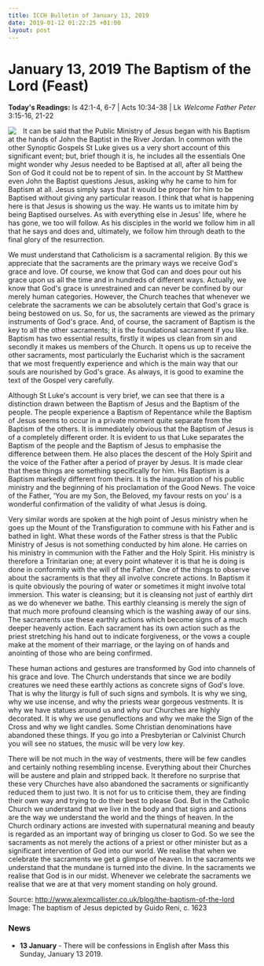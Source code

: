 ```yaml
---
title: ICCH Bulletin of January 13, 2019
date: 2019-01-12 01:22:25 +01:00
layout: post
---
```


# January 13, 2019 The Baptism of the Lord (Feast)
<span style="float: right"><em>Welcome Father Peter</em></span>
**Today's Readings:** Is 42:1-4, 6-7 | Acts 10:34-38 | Lk 3:15-16, 21-22


<img style="float: left; margin-right: 1em;" src="https://upload.wikimedia.org/wikipedia/commons/thumb/3/38/Guido_Reni_-_The_Baptism_of_Christ_-_Google_Art_Project.jpg/338px-Guido_Reni_-_The_Baptism_of_Christ_-_Google_Art_Project.jpg">

It can be said that the Public Ministry of Jesus began with his Baptism at the hands of John the Baptist in the River Jordan. In common with the other Synoptic Gospels St Luke gives us a very short account of this significant event; but, brief though it is, he includes all the essentials One might wonder why Jesus needed to be Baptised at all, after all being the Son of God it could not be to repent of sin. In the account by St Matthew even John the Baptist questions Jesus, asking why he came to him for Baptism at all. Jesus simply says that it would be proper for him to be Baptised without giving any particular reason. I think that what is happening here is that Jesus is showing us the way. He wants us to imitate him by being Baptised ourselves. As with everything else in Jesus' life, where he has gone, we too will follow. As his disciples in the world we follow him in all that he says and does and, ultimately, we follow him through death to the final glory of the resurrection. 

We must understand that Catholicism is a sacramental religion. By this we appreciate that the sacraments are the primary ways we receive God's grace and love. Of course, we know that God can and does pour out his grace upon us all the time and in hundreds of different ways. Actually, we know that God's grace is unrestrained and can never be confined by our merely human categories. However, the Church teaches that whenever we celebrate the sacraments we can be absolutely certain that God's grace is being bestowed on us. So, for us, the sacraments are viewed as the primary instruments of God's grace. And, of course, the sacrament of Baptism is the key to all the other sacraments; it is the foundational sacrament if you like. Baptism has two essential results, firstly it wipes us clean from sin and secondly it makes us members of the Church. It opens us up to receive the other sacraments, most particularly the Eucharist which is the sacrament that we most frequently experience and which is the main way that our souls are nourished by God's grace. As always, it is good to examine the text of the Gospel very carefully. 

Although St Luke's account is very brief, we can see that there is a distinction drawn between the Baptism of Jesus and the Baptism of the people. The people experience a Baptism of Repentance while the Baptism of Jesus seems to occur in a private moment quite separate from the Baptism of the others. It is immediately obvious that the Baptism of Jesus is of a completely different order. It is evident to us that Luke separates the Baptism of the people and the Baptism of Jesus to emphasise the difference between them. He also places the descent of the Holy Spirit and the voice of the Father after a period of prayer by Jesus. It is made clear that these things are something specifically for him. His Baptism is a Baptism markedly different from theirs. It is the inauguration of his public ministry and the beginning of his proclamation of the Good News. The voice of the Father, 'You are my Son, the Beloved, my favour rests on you' is a wonderful confirmation of the validity of what Jesus is doing. 

Very similar words are spoken at the high point of Jesus ministry when he goes up the Mount of the Transfiguration to commune with his Father and is bathed in light. What these words of the Father stress is that the Public Ministry of Jesus is not something conducted by him alone. He carries on his ministry in communion with the Father and the Holy Spirit. His ministry is therefore a Trinitarian one; at every point whatever it is that he is doing is done in conformity with the will of the Father. One of the things to observe about the sacraments is that they all involve concrete actions. In Baptism it is quite obviously the pouring of water or sometimes it might involve total immersion. This water is cleansing; but it is cleansing not just of earthly dirt as we do whenever we bathe. This earthly cleansing is merely the sign of that much more profound cleansing which is the washing away of our sins. The sacraments use these earthly actions which become signs of a much deeper heavenly action. Each sacrament has its own action such as the priest stretching his hand out to indicate forgiveness, or the vows a couple make at the moment of their marriage, or the laying on of hands and anointing of those who are being confirmed. 

These human actions and gestures are transformed by God into channels of his grace and love. The Church understands that since we are bodily creatures we need these earthly actions as concrete signs of God's love. That is why the liturgy is full of such signs and symbols. It is why we sing, why we use incense, and why the priests wear gorgeous vestments. It is why we have statues around us and why our Churches are highly decorated. It is why we use genuflections and why we make the Sign of the Cross and why we light candles. Some Christian denominations have abandoned these things. If you go into a Presbyterian or Calvinist Church you will see no statues, the music will be very low key. 

There will be not much in the way of vestments, there will be few candles and certainly nothing resembling incense. Everything about their Churches will be austere and plain and stripped back. It therefore no surprise that these very Churches have also abandoned the sacraments or significantly reduced them to just two. It is not for us to criticise them, they are finding their own way and trying to do their best to please God. But in the Catholic Church we understand that we live in the body and that signs and actions are the way we understand the world and the things of heaven. In the Church ordinary actions are invested with supernatural meaning and beauty is regarded as an important way of bringing us closer to God. So we see the sacraments as not merely the actions of a priest or other minister but as a significant intervention of God into our world. We realise that when we celebrate the sacraments we get a glimpse of heaven. In the sacraments we understand that the mundane is turned into the divine. In the sacraments we realise that God is in our midst. Whenever we celebrate the sacraments we realise that we are at that very moment standing on holy ground. 

Source: http://www.alexmcallister.co.uk/blog/the-baptism-of-the-lord
Image: The baptism of Jesus depicted by Guido Reni, c. 1623

### News 

* **13 January** - There will be confessions in English after Mass this Sunday, January 13 2019.
